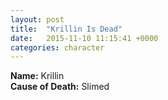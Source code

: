 ```yaml
---
layout: post
title:  "Krillin Is Dead"
date:   2015-11-10 11:15:41 +0000
categories: character
---
```


__Name:__ Krillin  
__Cause of Death:__ Slimed